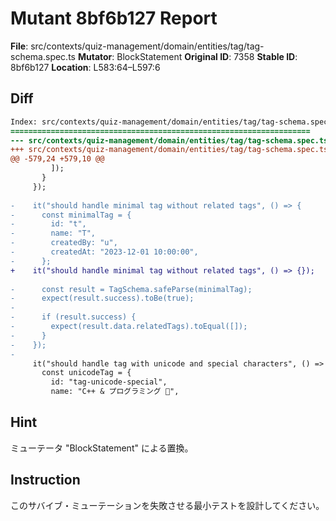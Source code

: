 # Mutant 8bf6b127 Report

**File**: src/contexts/quiz-management/domain/entities/tag/tag-schema.spec.ts
**Mutator**: BlockStatement
**Original ID**: 7358
**Stable ID**: 8bf6b127
**Location**: L583:64–L597:6

## Diff

```diff
Index: src/contexts/quiz-management/domain/entities/tag/tag-schema.spec.ts
===================================================================
--- src/contexts/quiz-management/domain/entities/tag/tag-schema.spec.ts	original
+++ src/contexts/quiz-management/domain/entities/tag/tag-schema.spec.ts	mutated #7358
@@ -579,24 +579,10 @@
         ]);
       }
     });
 
-    it("should handle minimal tag without related tags", () => {
-      const minimalTag = {
-        id: "t",
-        name: "T",
-        createdBy: "u",
-        createdAt: "2023-12-01 10:00:00",
-      };
+    it("should handle minimal tag without related tags", () => {});
 
-      const result = TagSchema.safeParse(minimalTag);
-      expect(result.success).toBe(true);
-
-      if (result.success) {
-        expect(result.data.relatedTags).toEqual([]);
-      }
-    });
-
     it("should handle tag with unicode and special characters", () => {
       const unicodeTag = {
         id: "tag-unicode-special",
         name: "C++ & プログラミング 🚀",
```

## Hint

ミューテータ "BlockStatement" による置換。

## Instruction

このサバイブ・ミューテーションを失敗させる最小テストを設計してください。
